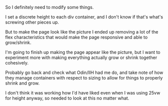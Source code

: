 So I definitely need to modify some things.

I set a discrete height to each div container, and I don't know if that's what's screwing other pieces up.

But to make the page look like the picture I ended up removing a lot of the flex characteristics that would make the page responsive and able to grow/shrink.

I'm going to finish up making the page appear like the picture, but I want to experiment more with making everything actually grow or shrink together cohesively.

Probably go back and check what Odin/IIH had me do, and take note of how they manage containers with respect to sizing to allow for things to properly shrink and grow.

I don't think it was working how I'd have liked even when I was using 25vw for height anyway, so needed to look at this no matter what.